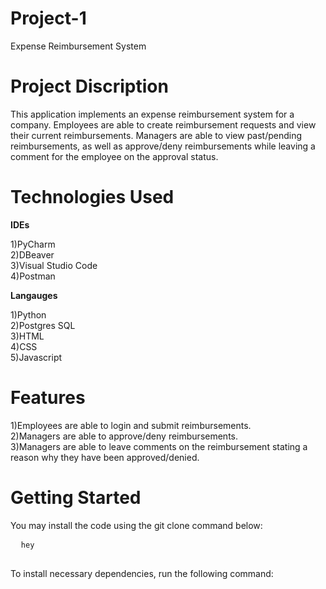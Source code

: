 # **Project-1**

Expense Reimbursement System

# **Project Discription**

This application implements an expense reimbursement system for a company. Employees are able to create reimbursement requests and view their current reimbursements. Managers are able to view past/pending reimbursements, as well as approve/deny reimbursements while leaving a comment for the employee on the approval status.

# **Technologies Used**

**IDEs**

1)PyCharm
<br>
2)DBeaver
<br>
3)Visual Studio Code
<br>
4)Postman

**Langauges**

1)Python
<br>
2)Postgres SQL
<br>
3)HTML
<br>
4)CSS
<br>
5)Javascript

# **Features**

1)Employees are able to login and submit reimbursements.
<br>
2)Managers are able to approve/deny reimbursements.
<br>
3)Managers are able to leave comments on the reimbursement stating a reason why they have been approved/denied.


# **Getting Started**
You may install the code using the git clone command below:
<div class="snippet-clipboard-content postion-relative overflow-auto">
  <pre>
  <code>hey</code>
  </pre>
  

To install necessary dependencies, run the following command:


















